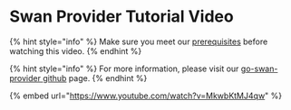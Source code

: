 # Swan Provider Tutorial Video

{% hint style="info" %}
Make sure you meet our [prerequisites](https://app.gitbook.com/@filswan/s/filswan/run-swan-provider/install-miner-tool-cli) before watching this video.
{% endhint %}

{% hint style="info" %}
For more information, please visit our [go-swan-provider github](https://github.com/filswan/go-swan-provider/tree/release-0.2.1) page.
{% endhint %}

{% embed url="https://www.youtube.com/watch?v=MkwbKtMJ4qw" %}
